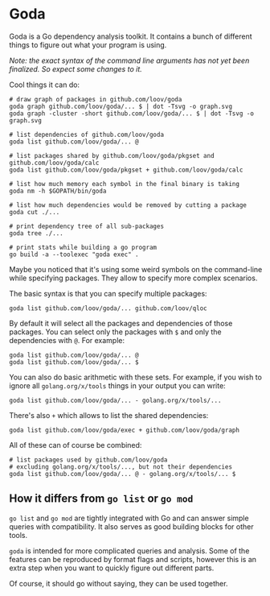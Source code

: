 # Goda

Goda is a Go dependency analysis toolkit. It contains a bunch of different things to figure out what your program is using.

_Note: the exact syntax of the command line arguments has not yet been finalized. So expect some changes to it._

Cool things it can do:

```
# draw graph of packages in github.com/loov/goda
goda graph github.com/loov/goda/... $ | dot -Tsvg -o graph.svg
goda graph -cluster -short github.com/loov/goda/... $ | dot -Tsvg -o graph.svg

# list dependencies of github.com/loov/goda
goda list github.com/loov/goda/... @

# list packages shared by github.com/loov/goda/pkgset and github.com/loov/goda/calc
goda list github.com/loov/goda/pkgset + github.com/loov/goda/calc

# list how much memory each symbol in the final binary is taking
goda nm -h $GOPATH/bin/goda

# list how much dependencies would be removed by cutting a package
goda cut ./...

# print dependency tree of all sub-packages
goda tree ./...

# print stats while building a go program
go build -a --toolexec "goda exec" .
```

Maybe you noticed that it's using some weird symbols on the command-line while specifying packages. They allow to specify more complex scenarios.

The basic syntax is that you can specify multiple packages:

```
goda list github.com/loov/goda/... github.com/loov/qloc
```

By default it will select all the packages and dependencies of those packages. You can select only the packages with `$` and only the dependencies with `@`. For example:

```
goda list github.com/loov/goda/... @
goda list github.com/loov/goda/... $
```

You can also do basic arithmetic with these sets. For example, if you wish to ignore all `golang.org/x/tools` things in your output you can write:

```
goda list github.com/loov/goda/... - golang.org/x/tools/...
```

There's also `+` which allows to list the shared dependencies:

```
goda list github.com/loov/goda/exec + github.com/loov/goda/graph
```

All of these can of course be combined:

```
# list packages used by github.com/loov/goda
# excluding golang.org/x/tools/..., but not their dependencies
goda list github.com/loov/goda/... @ - golang.org/x/tools/... $
```

## How it differs from `go list` or `go mod`

`go list` and `go mod` are tightly integrated with Go and can answer simple queries with compatibility. It also serves as good building blocks for other tools.

`goda` is intended for more complicated queries and analysis. Some of the features can be reproduced by format flags and scripts, however this is an extra step when you want to quickly figure out different parts.

Of course, it should go without saying, they can be used together.